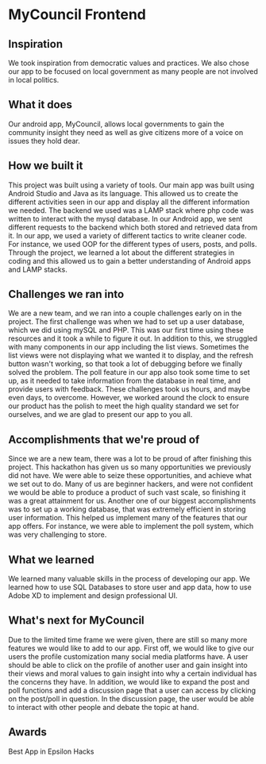 # MyCouncil Frontend

## Inspiration

We took inspiration from democratic values and practices.
We also chose our app to be focused on local government as many people are not involved in local politics.

## What it does

Our android app, MyCouncil, allows local governments to gain the community insight they need as well as give citizens more of a voice on issues they hold dear.

## How we built it

This project was built using a variety of tools. Our main app was built using Android Studio and Java as its language. This allowed us to create the different activities seen in our app and display all the different information we needed. The backend we used was a LAMP stack where php code was written to interact with the mysql database. In our Android app, we sent different requests to the backend which both stored and retrieved data from it. In our app, we used a variety of different tactics to write cleaner code. For instance, we used OOP for the different types of users, posts, and polls. Through the project, we learned a lot about the different strategies in coding and this allowed us to gain a better understanding of Android apps and LAMP stacks.


## Challenges we ran into

We are a new team, and we ran into a couple challenges early on in the project. The first challenge was when we had to set up a user database, which we did using mySQL and PHP. This was our first time using these resources and it took a while to figure it out. In addition to this, we struggled with many components in our app including the list views. Sometimes the list views were not displaying what we wanted it to display, and the refresh button wasn't working, so that took a lot of debugging before we finally solved the problem. The poll feature in our app also took some time to set up, as it needed to take information from the database in real time, and provide users with feedback. These challenges took us hours, and maybe even days, to overcome. However, we worked around the clock to ensure our product has the polish to meet the high quality standard we set for ourselves, and we are glad to present our app to you all.

## Accomplishments that we're proud of

Since we are a new team, there was a lot to be proud of after finishing this project.  This hackathon has given us so many opportunities we previously did not have. We were able to seize these opportunities, and achieve what we set out to do.  Many of us are beginner hackers, and were not confident we would be able to produce a product of such vast scale, so finishing it was a great attainment for us. Another one of our biggest accomplishments was to set up a working database, that was extremely efficient in storing user information. This helped us implement many of the features that our app offers. For instance, we were able to implement the poll system, which was very challenging to store.  

## What we learned

We learned many valuable skills in the process of developing our app. We learned how to use SQL Databases to store user and app data, how to use Adobe XD to implement and design professional UI.

## What's next for MyCouncil

Due to the limited time frame we were given, there are still so many more features we would like to add to our app. First off, we would like to give our users the profile customization many social media platforms have. A user should be able to click on the profile of another user and gain insight into their views and moral values to gain insight into why a certain individual has the concerns they have. In addition, we would like to expand the post and poll functions and add a discussion page that a user can access by clicking on the post/poll in question. In the discussion page, the user would be able to interact with other people and debate the topic at hand.

## Awards
Best App in Epsilon Hacks

